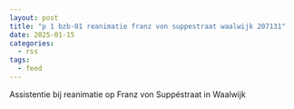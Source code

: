 ```yaml
---
layout: post
title: "p 1 bzb-01 reanimatie franz von suppestraat waalwijk 207131"
date: 2025-01-15
categories: 
  - rss
tags: 
  - feed
---
```


Assistentie bij reanimatie op Franz von Suppéstraat in Waalwijk
